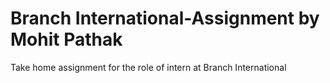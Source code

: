 # Branch International-Assignment by Mohit Pathak
Take home assignment for the role of intern at Branch International
